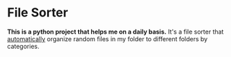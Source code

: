 # File Sorter
**This is a python project that helps me on a daily basis.**
It's a file sorter that <ins>automatically</ins> organize random files in my folder to different folders by categories.
